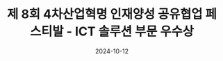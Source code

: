 ---
title: 제 8회 4차산업혁명 인재양성 공유협업 페스티발 - ICT 솔루션 부문 우수상
summary: 2024년 10월
date: 2024-10-12
type: docs
math: false

url_pdf: awards/2024 4차 산업혁명 인재양성 공유협업 페스티발 우수상.pdf
---